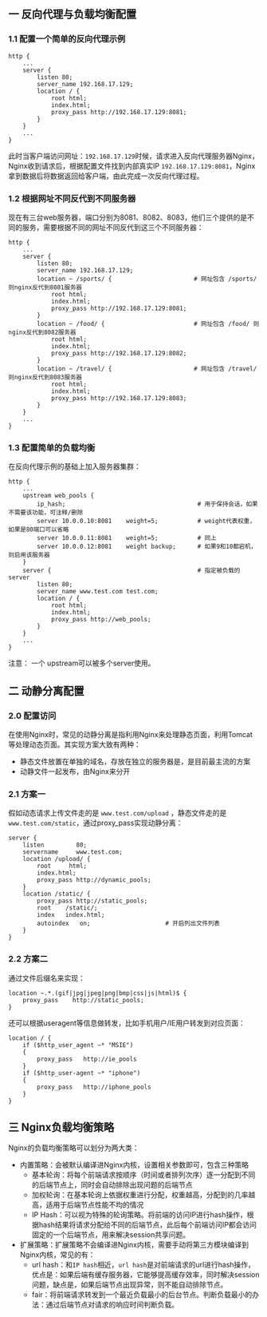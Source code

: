 ## 一 反向代理与负载均衡配置

### 1.1 配置一个简单的反向代理示例

```
http {
    ...
    server {
        listen 80;
        server_name 192.168.17.129;     
        location / {
            root html;
            index.html;
            proxy_pass http://192.168.17.129:8081;
        }
    }
    ...
}
```

此时当客户端访问网址：`192.168.17.129`时候，请求进入反向代理服务器Nginx，Nginx收到请求后，根据配置文件找到内部真实IP `192.168.17.129:8081`，Nginx拿到数据后将数据返回给客户端，由此完成一次反向代理过程。  

### 1.2 根据网址不同反代到不同服务器

现在有三台web服务器，端口分别为8081、8082、8083，他们三个提供的是不同的服务，需要根据不同的网址不同反代到这三个不同服务器：
```
http {
    ...
    server {
        listen 80;                          
        server_name 192.168.17.129;     
        location ~ /sports/ {                       # 网址包含 /sports/ 则nginx反代到8081服务器
            root html;
            index.html;
            proxy_pass http://192.168.17.129:8081;
        }
        location ~ /food/ {                         # 网址包含 /food/ 则nginx反代到8082服务器
            root html;
            index.html;
            proxy_pass http://192.168.17.129:8082;
        }
        location ~ /travel/ {                       # 网址包含 /travel/ 则nginx反代到8083服务器
            root html;
            index.html;
            proxy_pass http://192.168.17.129:8083;
        }
    }
    ...
}
```

### 1.3 配置简单的负载均衡

在反向代理示例的基础上加入服务器集群：
```
http {
    ...
    upstream web_pools {
        ip_hash;                                     # 用于保持会话，如果不需要该功能，可注释/删除
        server 10.0.0.10:8081    weight=5;           # weight代表权重，如果是80端口可以省略
        server 10.0.0.11:8081    weight=5;           # 同上
        server 10.0.0.12:8081    weight backup;      # 如果9和10都宕机，则启用该服务器
    }
    server {                                         # 指定被负载的server
        listen 80;
        server_name www.test.com test.com;           
        location / {
            root html;
            index.html;
            proxy_pass http://web_pools;
        }
    }
    ...
}
```

注意： 一个 upstream可以被多个server使用。

## 二 动静分离配置

### 2.0 配置访问

在使用Nginx时，常见的动静分离是指利用Nginx来处理静态页面，利用Tomcat等处理动态页面。其实现方案大致有两种：
- 静态文件放置在单独的域名，存放在独立的服务器是，是目前最主流的方案
- 动静文件一起发布，由Nginx来分开

### 2.1 方案一

假如动态请求上传文件走的是 `www.test.com/upload` ，静态文件走的是`www.test.com/static`，通过proxy_pass实现动静分离：
```
server {
    listen         80;
    servername     www.test.com;
    location /upload/ {
        root     html;
        index.html;
        proxy_pass http://dynamic_pools;
    }     
    location /static/ {
        proxy_pass http://static_pools;
        root    /static/;
        index   index.html;
        autoindex   on;                     # 开启列出文件列表
    }
}
```

### 2.2 方案二

通过文件后缀名来实现：
```
location ~.*.(gif|jpg|jpeg|png|bmp|css|js|html)$ {
    proxy_pass    http://static_pools;
}
```

还可以根据useragent等信息做转发，比如手机用户/IE用户转发到对应页面：
```
location / {
    if ($http_user_agent ~* "MSIE")
    {
        proxy_pass   http://ie_pools
    }
    if ($http_user-agent ~* "iphone")
    {
        proxy_pass   http://iphone_pools
    }
}
```

## 三 Nginx负载均衡策略

Nginx的负载均衡策略可以划分为两大类：
- 内置策略：会被默认编译进Nginx内核，设置相关参数即可，包含三种策略
  - 基本轮询：将每个前端请求按顺序（时间或者排列次序）逐一分配到不同的后端节点上，同时会自动排除出现问题的后端节点
  - 加权轮询：在基本轮询上依据权重进行分配，权重越高，分配到的几率越高，适用于后端节点性能不均的情况
  - IP Hash：可以视为特殊的轮询策略。将前端的访问IP进行hash操作，根据hash结果将请求分配给不同的后端节点，此后每个前端访问IP都会访问固定的一个后端节点，用来解决session共享问题。
- 扩展策略：扩展策略不会编译进Nginx内核，需要手动将第三方模块编译到Nginx内核，常见的有：
  - url hash：和`IP hash`相近，`url hash`是对前端请求的url进行hash操作，优点是：如果后端有缓存服务器，它能够提高缓存效率，同时解决session问题，缺点是，如果后端节点出现异常，则不能自动排除节点。  
  - fair：将前端请求转发到一个最近负载最小的后台节点。判断负载最小的办法：通过后端节点对请求的响应时间判断负载。  